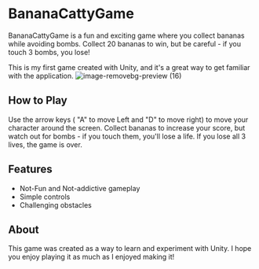 # BananaCattyGame

BananaCattyGame is a fun and exciting game where you collect bananas while avoiding bombs. Collect 20 bananas to win, but be careful - if you touch 3 bombs, you lose!

This is my first game created with Unity, and it's a great way to get familiar with the application.
![image-removebg-preview (16)](https://github.com/lshigami/BananaCattyGame/assets/135859127/168b7222-c4a8-42c8-be1d-cfe8824a2f7b)

## How to Play

Use the arrow keys ( "A" to move Left and "D" to move right) to move your character around the screen. Collect bananas to increase your score, but watch out for bombs - if you touch them, you'll lose a life. If you lose all 3 lives, the game is over.

## Features

- Not-Fun and Not-addictive gameplay
- Simple controls
- Challenging obstacles

## About

This game was created as a way to learn and experiment with Unity. I hope you enjoy playing it as much as I enjoyed making it!

